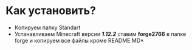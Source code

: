 # Как установить?
* Копируем папку Standart
* Устанавливаем Minecraft версии ***1.12.2*** 
ставим **forge2766** в папке forge и копируем все файлы кроме README.MD*
